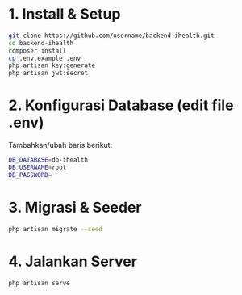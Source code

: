 # 1. Install & Setup
```bash
git clone https://github.com/username/backend-ihealth.git
cd backend-ihealth
composer install
cp .env.example .env
php artisan key:generate
php artisan jwt:secret
```
# 2. Konfigurasi Database (edit file .env)
Tambahkan/ubah baris berikut:
```bash
DB_DATABASE=db-ihealth
DB_USERNAME=root
DB_PASSWORD=
```
# 3. Migrasi & Seeder
```bash
php artisan migrate --seed
```
# 4. Jalankan Server
```bash
php artisan serve
```
